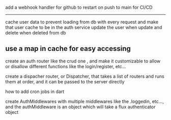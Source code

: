 add a webhook handler for github to restart on push to main for CI/CD


----------------------
cache user data to prevent loading from db with every request 
and make that user cache to be in the auth service 
update the user when update
and delete when deleted from db

use a map in cache for easy accessing
----------------------


create an auth router like the crud one , and make it customizable to allow or disallow different functions like the login/register, etc...

create a dispacher router, or Dispatcher, that takes a list of routers and runs them at order, and it can be passed to the server directly


how to add cron jobs in dart

create AuthMiddlewares with multiple middlewares like the .loggedin, etc..., and the authMiddleware is an object which will take a flux authenticator object
